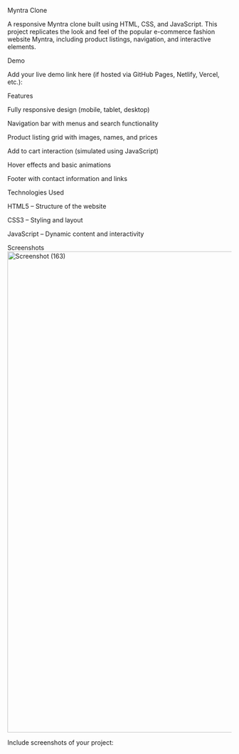 Myntra Clone

A responsive Myntra clone built using HTML, CSS, and JavaScript. This project replicates the look and feel of the popular e-commerce fashion website Myntra, including product listings, navigation, and interactive elements.

Demo

Add your live demo link here (if hosted via GitHub Pages, Netlify, Vercel, etc.):

Features

Fully responsive design (mobile, tablet, desktop)

Navigation bar with menus and search functionality

Product listing grid with images, names, and prices

Add to cart interaction (simulated using JavaScript)

Hover effects and basic animations

Footer with contact information and links

Technologies Used

HTML5 – Structure of the website

CSS3 – Styling and layout

JavaScript – Dynamic content and interactivity

Screenshots
<img width="1920" height="1080" alt="Screenshot (163)" src="https://github.com/user-attachments/assets/0149cc54-5e59-4417-8a45-44408170fa01" />


Include screenshots of your project:

